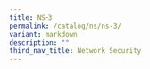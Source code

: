```yaml
---
title: NS᠆3
permalink: /catalog/ns/ns-3/
variant: markdown
description: ""
third_nav_title: Network Security
---
```

